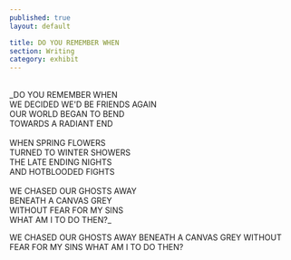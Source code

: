 ```yaml
---
published: true
layout: default

title: DO YOU REMEMBER WHEN
section: Writing
category: exhibit
---
```


<br>
_DO YOU REMEMBER WHEN
<br>
WE DECIDED WE'D BE FRIENDS AGAIN
<br>
OUR WORLD BEGAN TO BEND 
<br>
TOWARDS A RADIANT END
<br><br>
WHEN SPRING FLOWERS
<br>
TURNED TO WINTER SHOWERS
<br>
THE LATE ENDING NIGHTS
<br>
AND HOTBLOODED FIGHTS
<br><br>
WE CHASED OUR GHOSTS AWAY
<br>
BENEATH A CANVAS GREY
<br>
WITHOUT FEAR FOR MY SINS
<br>
WHAT AM I TO DO THEN?_
   


   WE CHASED OUR GHOSTS AWAY
   BENEATH A CANVAS GREY
   WITHOUT FEAR FOR MY SINS
   WHAT AM I TO DO THEN?
